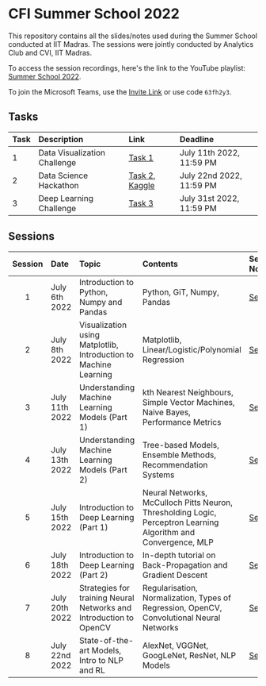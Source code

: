 # CFI Summer School 2022

This repository contains all the slides/notes used during the Summer School conducted at IIT Madras.
The sessions were jointly conducted by Analytics Club and CVI, IIT Madras. 

To access the session recordings, here's the link to the YouTube playlist: [Summer School 2022](https://www.youtube.com/watch?v=gj-4Ak04cN8&list=PLsJmJdm-3aNJU0BfRsmFqfP8jUpOik9Dz).

To join the Microsoft Teams, use the [Invite Link](https://teams.microsoft.com/l/team/19%3aW0nEI8aek4V3o43c4qY-tD6xyJo5sXYsMdn_FdIe5Wo1%40thread.tacv2/conversations?groupId=180eb08e-92c8-4350-a20d-733c861559b3&tenantId=187ca15f-54e0-4673-86f6-b6d7f4c75eef) or use code `63fh2y3`.

## Tasks

| Task | Description | Link | Deadline |
| :--- | :---------- | :--- | :------- |
| 1    | Data Visualization Challenge | [Task 1](/Task_1/) | July 11th 2022, 11:59 PM |
| 2    | Data Science Hackathon | [Task 2](/Task_2/), [Kaggle](https://www.kaggle.com/competitions/summer-school-2022-task-2) | July 22nd 2022, 11:59 PM |
| 3    | Deep Learning Challenge | [Task 3](/Task_3/) | July 31st 2022, 11:59 PM |

## Sessions

| Session | Date           | Topic                                               | Contents          | Session Notes/Slides | Recording     |
| :-----: | :------------  | :-------------------------------------------------- | :---------------- | :------------------- | :------------- |
| 1       | July 6th 2022  | Introduction to Python, Numpy and Pandas            | Python, GiT, Numpy, Pandas     | [Session 1](/Session_1/) | [Recording](https://youtu.be/gj-4Ak04cN8) |
| 2       | July 8th 2022  | Visualization using Matplotlib, Introduction to Machine Learning | Matplotlib, Linear/Logistic/Polynomial Regression | [Session 2](/Session_2/) | [Recording](https://youtu.be/swDglbFe2FM) |
| 3       | July 11th 2022 | Understanding Machine Learning Models (Part 1)      | kth Nearest Neighbours, Simple Vector Machines, Naive Bayes, Performance Metrics | [Session 3](/Session_3/) | [Recording](https://youtu.be/MUgzZa_O-QI) |
| 4       | July 13th 2022 | Understanding Machine Learning Models (Part 2)      | Tree-based Models, Ensemble Methods, Recommendation Systems | [Session 4](/Session_4/) | [Recording](https://youtu.be/pEhDPfVi27E) |
| 5       | July 15th 2022 | Introduction to Deep Learning (Part 1)              | Neural Networks, McCulloch Pitts Neuron, Thresholding Logic, Perceptron Learning Algorithm and Convergence, MLP | [Session 5](/Session_5/) | [Recording](https://youtu.be/xoD65hPjAZQ) |
| 6       | July 18th 2022 | Introduction to Deep Learning (Part 2)              | In-depth tutorial on Back-Propagation and Gradient Descent  | [Session 6](/Session_6/) | [Recording](https://youtu.be/jlVSew3NF2o) |
| 7       | July 20th 2022 | Strategies for training Neural Networks and Introduction to OpenCV | Regularisation, Normalization, Types of Regression, OpenCV, Convolutional Neural Networks     | [Session 7](/Session_7/) | [Recording](https://youtu.be/6msJqXxcA1Q) |
| 8       | July 22nd 2022 | State-of-the-art Models, Intro to NLP and RL | AlexNet, VGGNet, GoogLeNet, ResNet, NLP Models | [Session 8](/Session_8/) | [Recording](https://youtu.be/MxRr2TetQWE) |


